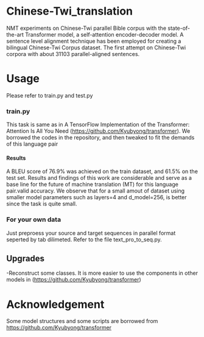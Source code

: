 # Chinese-Twi_translation
 NMT experiments on Chinese-Twi parallel Bible corpus with the state-of-the-art Transformer model, a self-attention encoder-decoder model.
 A sentence level alignment technique has been employed for creating a bilingual Chinese-Twi Corpus dataset. The first attempt on 
 Chinese-Twi corpora with about 31103 parallel-aligned sentences.

# Usage
Please refer to train.py and test.py

### train.py
This task is same as in A TensorFlow Implementation of the Transformer: Attention Is All You Need (https://github.com/Kyubyong/transformer).
We borrowed the codes in the repository, and then tweaked to fit the demands of this language pair

#### Results
 A BLEU score of 76.9% was achieved on the train dataset, and 61.5% on the test set. Results and findings of this work are considerable 
 and serve as a base line for the future of machine translation (MT) for this language pair.valid accuracy. 
 We observe that for a small amout of dataset using smaller model parameters such as layers=4 and d_model=256, is better 
 since the task is quite small.

### For your own data
Just preproess your source and target sequences in parallel format seperted by tab dilimeted. Refer to the file text_pro_to_seq.py.

## Upgrades
-Reconstruct some classes.
It is more easier to use the components in other models in (https://github.com/Kyubyong/transformer)

# Acknowledgement
Some model structures and some scripts are borrowed from https://github.com/Kyubyong/transformer
